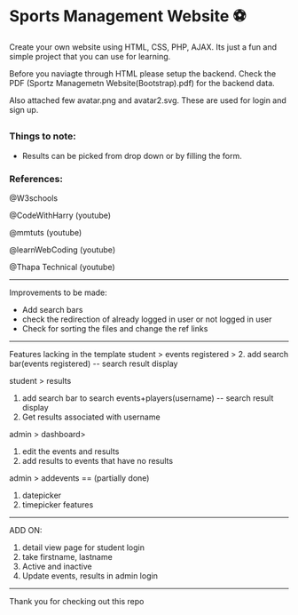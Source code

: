 # Sports Management Website ⚽

Create your own website using HTML, CSS, PHP, AJAX. Its just a fun and simple project that you can use for learning.

Before you naviagte through HTML please setup the backend. Check the PDF (Sportz Managemetn Website(Bootstrap).pdf) for the backend data.

Also attached few avatar.png and avatar2.svg. These are used for login and sign up.

##

### Things to note:

- Results can be picked from drop down or by filling the form.

### References:

@W3schools

@CodeWithHarry (youtube)

@mmtuts (youtube)

@learnWebCoding (youtube)

@Thapa Technical (youtube)

---

Improvements to be made:

- Add search bars
- check the redirection of already logged in user or not logged in user
- Check for sorting the files and change the ref links

---

Features lacking in the template
student > events registered > 2. add search bar(events registered) -- search result display

student > results

1. add search bar to search events+players(username) -- search result display
2. Get results associated with username

admin > dashboard>

1. edit the events and results
2. add results to events that have no results

admin > addevents == (partially done)

1. datepicker
2. timepicker features

---

ADD ON:

1. detail view page for student login
2. take firstname, lastname
3. Active and inactive
4. Update events, results in admin login

---

Thank you for checking out this repo
